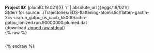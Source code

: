 **Project ID:** [plumID:19.021]({{ '/' | absolute_url }}eggs/19/021/)  
Stderr for source:  ./Trajectories/EDS-flattening-atomistic/flatten-gactin-2cv-us/run_gatpu_us_cacb_k5000/actin-gatpu_ionized.run.90000000.plumed.dat   
(download [zipped raw stdout](actin-gatpu_ionized.run.90000000.plumed.dat.plumed_master.stdout.txt.zip))  
{% raw %}
<pre>
</pre>
{% endraw %}
